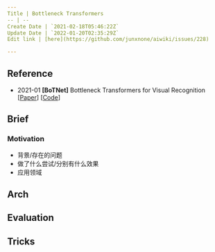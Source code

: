 ```yaml
---
Title | Bottleneck Transformers
-- | --
Create Date | `2021-02-18T05:46:22Z`
Update Date | `2022-01-20T02:35:29Z`
Edit link | [here](https://github.com/junxnone/aiwiki/issues/228)

---
```

## Reference
- 2021-01 **[BoTNet]** Bottleneck Transformers for Visual Recognition [[Paper](https://arxiv.org/abs/2101.11605)] [[Code](https://paperswithcode.com/paper/bottleneck-transformers-for-visual#code)] 

## Brief
### Motivation
- 背景/存在的问题
- 做了什么尝试/分别有什么效果
- 应用领域

## Arch

## Evaluation

## Tricks

